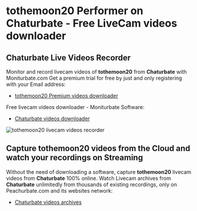 # tothemoon20 Performer on Chaturbate - Free LiveCam videos downloader

## Chaturbate Live Videos Recorder

Monitor and record livecam videos of **tothemoon20** from **Chaturbate** with Moniturbate.com
Get a premium trial for free by just and only registering with your Email address:
* [tothemoon20 Premium videos downloader](https://moniturbate.com/request-demo-licence-key.html)

Free livecam videos downloader - Moniturbate Software:
* [Chaturbate videos downloader](https://moniturbate.com/moniturbate-download-software.html)

![tothemoon20 livecam videos recorder](https://peachurnet.com/templates/moniturbate-software.png)


## Capture tothemoon20 videos from the Cloud and watch your recordings on Streaming

Without the need of downloading a software, capture **tothemoon20** livecam videos from **Chaturbate** 100% online.
Watch Livecam archives from **Chaturbate** unlimitedly from thousands of existing recordings, only on Peachurbate.com and its websites network:
* [Chaturbate videos archives](https://peachurnet.com/)